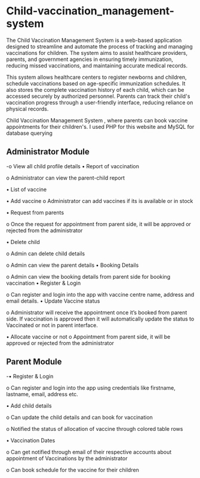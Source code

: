 # Child-vaccination_management-system
The Child Vaccination Management System is a web-based application designed to streamline and automate the process of tracking and managing vaccinations for children. The system aims to assist healthcare providers, parents, and government agencies in ensuring timely immunization, reducing missed vaccinations, and maintaining accurate medical records.

This system allows healthcare centers to register newborns and children, schedule vaccinations based on age-specific immunization schedules. It also stores the complete vaccination history of each child, which can be accessed securely by authorized personnel. Parents can track their child's vaccination progress through a user-friendly interface, reducing reliance on physical records.

Child Vaccination Management System , where parents can book vaccine appointments for
their children's. I used PHP for this website and MySQL for database querying

Administrator Module
-
-o	View all child profile details 
•	Report of vaccination 

o	Administrator can view  the parent-child report

•	List of vaccine 

•	Add vaccine
o	Administrator can add vaccines if its is available or in stock

•	Request from parents 

o	Once the request for appointment from parent side, it will be approved or rejected from the administrator

•	Delete child

o	Admin can delete child details 

o	Admin can view  the parent details 
•	Booking Details

o	Admin can view the booking details from parent side for booking vaccination
•	Register & Login 

o	Can register and login into the app with vaccine centre name, address and email details.
•	Update Vaccine status

o	Administrator will receive the appointment once it’s booked from parent side. If vaccination is approved then it will automatically update the status to Vaccinated or not in parent interface.

•	Allocate vaccine or not
o	 Appointment  from parent side, it will be approved or rejected from the administrator

Parent Module
-

-•	Register & Login 

o	Can register and login into the app using credentials like firstname, lastname, email, address etc.

•	Add  child details


o	Can update the child details and can book for vaccination

o	Notified the status of allocation of vaccine through colored table rows

•	Vaccination Dates

o	Can get notified through email of their respective accounts about appointment of 
Vaccinations by the administrator
	
o	Can  book schedule for the vaccine for their children 

